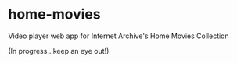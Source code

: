 # home-movies
Video player web app for Internet Archive's Home Movies Collection

(In progress...keep an eye out!)
